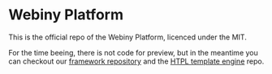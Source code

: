 Webiny Platform
================

This is the official repo of the Webiny Platform, licenced under the MIT.

For the time beeing, there is not code for preview, but in the meantime you can checkout our [framework repository](https://github.com/Webiny/Framework) and the [HTPL template engine](https://github.com/Webiny/HTPL) repo.

